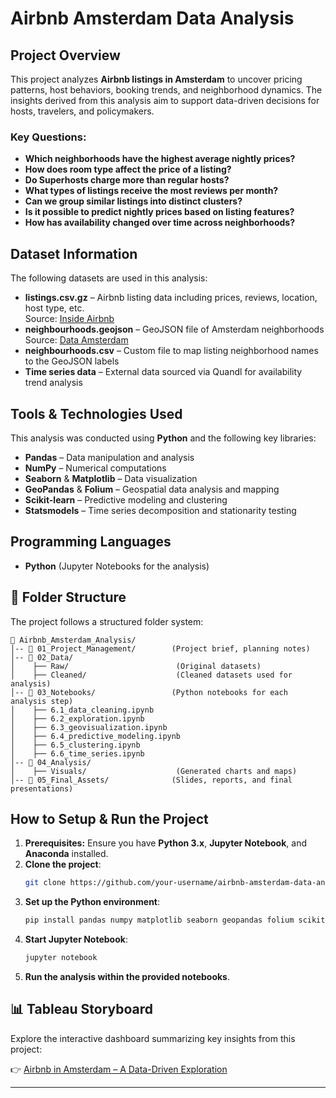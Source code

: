 # Airbnb Amsterdam Data Analysis

## Project Overview
This project analyzes **Airbnb listings in Amsterdam** to uncover pricing patterns, host behaviors, booking trends, and neighborhood dynamics. The insights derived from this analysis aim to support data-driven decisions for hosts, travelers, and policymakers.

### Key Questions:
- **Which neighborhoods have the highest average nightly prices?**
- **How does room type affect the price of a listing?**
- **Do Superhosts charge more than regular hosts?**
- **What types of listings receive the most reviews per month?**
- **Can we group similar listings into distinct clusters?**
- **Is it possible to predict nightly prices based on listing features?**
- **How has availability changed over time across neighborhoods?**

## Dataset Information
The following datasets are used in this analysis:
- **listings.csv.gz** – Airbnb listing data including prices, reviews, location, host type, etc.  
  Source: [Inside Airbnb](http://insideairbnb.com/get-the-data.html)
- **neighbourhoods.geojson** – GeoJSON file of Amsterdam neighborhoods  
  Source: [Data Amsterdam](https://data.amsterdam.nl/)
- **neighbourhoods.csv** – Custom file to map listing neighborhood names to the GeoJSON labels
- **Time series data** – External data sourced via Quandl for availability trend analysis

## Tools & Technologies Used
This analysis was conducted using **Python** and the following key libraries:
- **Pandas** – Data manipulation and analysis
- **NumPy** – Numerical computations
- **Seaborn** & **Matplotlib** – Data visualization
- **GeoPandas** & **Folium** – Geospatial data analysis and mapping
- **Scikit-learn** – Predictive modeling and clustering
- **Statsmodels** – Time series decomposition and stationarity testing

## Programming Languages
- **Python** (Jupyter Notebooks for the analysis)

## 📂 Folder Structure
The project follows a structured folder system:
```
📂 Airbnb_Amsterdam_Analysis/
│-- 📂 01_Project_Management/        (Project brief, planning notes)
│-- 📂 02_Data/
│    ├── Raw/                        (Original datasets)
│    ├── Cleaned/                    (Cleaned datasets used for analysis)
│-- 📂 03_Notebooks/                 (Python notebooks for each analysis step)
│    ├── 6.1_data_cleaning.ipynb
│    ├── 6.2_exploration.ipynb
│    ├── 6.3_geovisualization.ipynb
│    ├── 6.4_predictive_modeling.ipynb
│    ├── 6.5_clustering.ipynb
│    ├── 6.6_time_series.ipynb
│-- 📂 04_Analysis/
│    ├── Visuals/                    (Generated charts and maps)
│-- 📂 05_Final_Assets/              (Slides, reports, and final presentations)
```

## How to Setup & Run the Project
1. **Prerequisites:** Ensure you have **Python 3.x**, **Jupyter Notebook**, and **Anaconda** installed.
2. **Clone the project**:
   ```bash
   git clone https://github.com/your-username/airbnb-amsterdam-data-analysis.git
   ```
3. **Set up the Python environment**:
   ```bash
   pip install pandas numpy matplotlib seaborn geopandas folium scikit-learn statsmodels
   ```
4. **Start Jupyter Notebook**:
   ```bash
   jupyter notebook
   ```
5. **Run the analysis within the provided notebooks**.

## 📊 Tableau Storyboard
Explore the interactive dashboard summarizing key insights from this project:

👉 [Airbnb in Amsterdam – A Data-Driven Exploration](https://public.tableau.com/views/AirbnbinAmsterdam-AData-DrivenExploration/Story1?:language=de-DE&publish=yes&:sid=&:display_count=n&:origin=viz_share_link)

---
